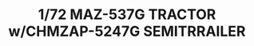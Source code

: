 ---
layout: product
title: "1/72 MAZ-537G TRACTOR w/CHMZAP-5247G SEMITRRAILER"
price: "4700" 
desc: "Maketa"
img_path: "/assets/img/TAKO5004.webp"
brand: "N/A"
available: false
special_offer: false
new: false
soon: false
cat: "010000"
subcat: "010200"
subsubcat: "0N/A"
sifra: "TAKO5004"
popular: false
---
